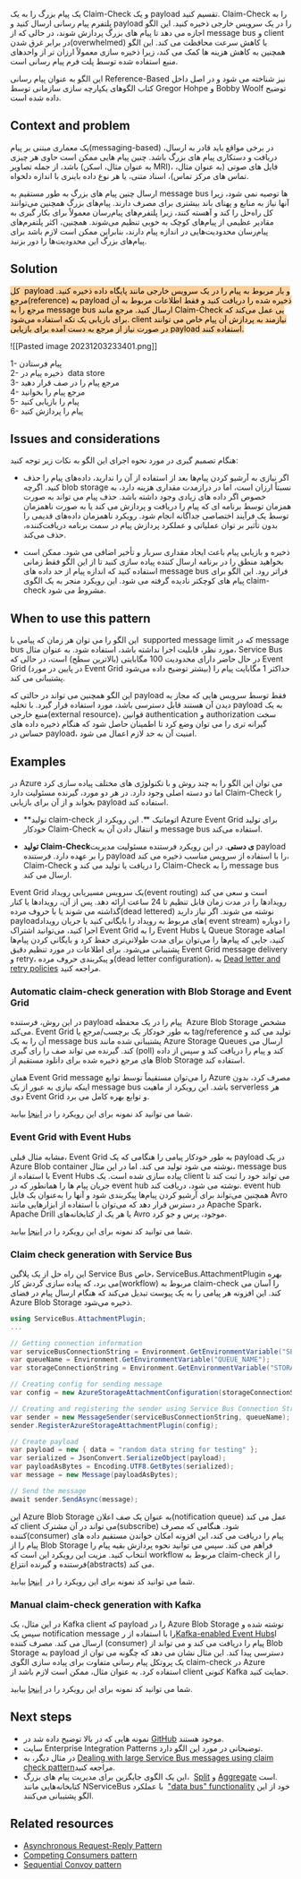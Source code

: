یک پیام بزرگ را به یک Claim-Check و یک payload تقسیم کنید. Claim-Check را به پلتفرم پیام رسانی ارسال کنید و payload را در یک سرویس خارجی ذخیره کنید. این الگو اجازه می دهد تا پیام های بزرگ پردازش شوند، در حالی که از  message bus  و client  در برابر غرق شدن(overwhelmed) یا کاهش سرعت محافظت می کند. این الگو همچنین به کاهش هزینه ها کمک می کند، زیرا ذخیره سازی معمولاً ارزان تر از واحدهای منبع استفاده شده توسط پلت فرم پیام رسانی است.  
  
این الگو به عنوان پیام رسانی Reference-Based نیز شناخته می شود و در اصل داخل کتاب الگوهای یکپارچه سازی سازمانی توسط Gregor Hohpe و Bobby Woolf توضیح داده شده است.

## Context and problem

یک معماری مبتنی بر پیام(messaging-based) در برخی مواقع باید قادر به ارسال، دریافت و دستکاری پیام های بزرگ باشد. چنین پیام هایی ممکن است حاوی هر چیزی باشد، از جمله تصاویر (به عنوان مثال، اسکن MRI)، فایل های صوتی (به عنوان مثال، تماس های مرکز تماس)، اسناد متنی، یا هر نوع داده باینری با اندازه دلخواه.  
  
ارسال چنین پیام های بزرگ به طور مستقیم به  message bus ها توصیه نمی شود، زیرا آنها نیاز به منابع و پهنای باند بیشتری برای مصرف دارند. پیام‌های بزرگ همچنین می‌توانند کل راه‌حل را کند و آهسته کنند، زیرا پلتفرم‌های پیام‌رسان معمولاً برای بکار گیری به مقادیر عظیمی از پیام‌های کوچک به خوبی تنظیم می‌شوند. همچنین، اکثر پلتفرم‌های پیام‌رسان محدودیت‌هایی در اندازه پیام دارند، بنابراین ممکن است لازم باشد برای پیام‌های بزرگ این محدودیت‌ها را دور بزنید.

## Solution

<mark style="background: #FFB86CA6;">کل  payload و بار مربوط به پیام را در یک سرویس خارجی مانند پایگاه داده ذخیره کنید. مرجع(reference) به payload ذخیره شده را دریافت کنید و فقط اطلاعات مربوط به آن مرجع را به  message bus  ارسال کنید. مرجع مانند Claim-Check یی عمل می‌کند که برای بازیابی یک تکه استفاده می‌شود. client  نیازمند به پردازش آن پیام خاص می توانند در صورت نیاز از مرجع به دست آمده برای بازیابی payload استفاده کنند.</mark>

![[Pasted image 20231203233401.png]]

1- پیام فرستادن  
2- ذخیره پیام در  data store  
3- مرجع پیام را در صف قرار دهید  
4- مرجع پیام را بخوانید  
5- پیام را بازیابی کنید  
6- پیام را پردازش کنید

## Issues and considerations

هنگام تصمیم گیری در مورد نحوه اجرای این الگو به نکات زیر توجه کنید:  
  
* اگر نیازی به آرشیو کردن پیام‌ها بعد از استفاده از آن را ندارید،  داده‌های پیام را حذف کنید. اگرچه blob storage نسبتاً ارزان است، اما در درازمدت مقداری هزینه دارد، به خصوص اگر داده های زیادی وجود داشته باشد. حذف پیام می تواند به صورت همزمان توسط برنامه ای که پیام را دریافت و پردازش می کند یا به صورت ناهمزمان توسط یک فرآیند اختصاصی جداگانه انجام شود. رویکرد ناهمزمان داده‌های قدیمی را بدون تأثیر بر توان عملیاتی و عملکرد پردازش پیام در سمت برنامه دریافت‌کننده، حذف می‌کند.  
  
* ذخیره و بازیابی پیام باعث ایجاد مقداری سربار و تأخیر اضافی می شود. ممکن است بخواهید منطق را در برنامه ارسال کننده پیاده سازی کنید تا از این الگو فقط زمانی استفاده کنید که اندازه پیام از حد داده های  message bus  فراتر رود. این الگو برای پیام های کوچکتر نادیده گرفته می شود. این رویکرد منجر به یک الگوی claim-check مشروط می شود.

## When to use this pattern

این الگو را می توان هر زمان که پیامی با  supported message limit که در   message bus  مورد نظر،  قابلیت اجرا نداشته باشد، استفاده شود. به عنوان مثال، Service Bus در حال حاضر دارای محدودیت 100 مگابایتی (بالاترین سطح) است، در حالی که Event Grid (در پایین در مورد  Event Grid بیشتر توضیح داده می‌شود) حداکثر 1 مگابایت پیام را پشتیبانی می کند.  
  
این الگو همچنین می تواند در حالتی  که payload فقط توسط سرویس هایی که مجاز به دیدن آن هستند قابل دسترسی باشد، مورد استفاده قرار گیرد. با تخلیه payload به یک منبع خارجی(external resource)، قوانین authentication و authorization  سخت گیرانه تری را می توان وضع کرد تا اطمینان حاصل شود که هنگام ذخیره داده های حساس در payload، امنیت آن به حد لازم اعمال می شود.

## Examples

در Azure می توان این الگو را به چند روش و با تکنولوژی های مختلف پیاده سازی کرد اما دو دسته اصلی وجود دارد. در هر دو مورد، گیرنده مسئولیت دارد Claim-Check را بخواند و از آن برای بازیابی payload استفاده کند.  
  
*  **تولید claim-check اتوماتیک  **. این رویکرد از Azure Event Grid برای تولید خودکار Claim-Check و انتقال دادن آن به  message bus  استفاده می‌کند.  
  
* **تولید Claim-Checkی دستی**. در این رویکرد فرستنده مسئولیت مدیریت payload را بر عهده دارد. فرستنده payload را با استفاده از سرویس مناسب ذخیره می کند، Claim-Check را دریافت یا تولید می کند و Claim-Check را به message bus ارسال می کند.  
  
Event Grid یک سرویس مسیریابی رویداد(event routing) است و سعی می کند رویدادها را در مدت زمان قابل تنظیم تا 24 ساعت ارائه دهد. پس از آن، رویدادها یا کنار گذاشته می شوند یا با حروف مرده(dead lettered) نوشته می شوند. اگر نیاز دارید payloadهای مربوط به رویداد را بایگانی کنید یا جریان رویداد( event stream) را دوباره اجرا کنید، می‌توانید اشتراک Event Grid را به Event Hubs یا Queue Storage اضافه کنید، جایی که پیام‌ها را می‌توان برای مدت طولانی‌تری حفظ کرد و بایگانی کردن پیام‌ها پشتیبانی می‌شود. برای اطلاعات در مورد تنظیم دقیق Event Grid message delivery و retry، و پیکربندی حروف مرده(dead letter configuration)، به [Dead letter and retry policies](https://learn.microsoft.com/en-us/azure/event-grid/manage-event-delivery) مراجعه کنید.

### Automatic claim-check generation with Blob Storage and Event Grid

در این روش، فرستنده payload پیام را در یک محفظه  Azure Blob Storage مشخص می‌کند. Event Grid به طور خودکار یک برچسب/مرجع یا tag/reference تولید می کند و آن را به یک  message bus  پشتیبانی شده مانند Azure Storage Queues ارسال می کند. گیرنده می تواند صف را رای گیری (poll) کند و پیام را دریافت کند و سپس از داده های مرجع ذخیره شده برای دانلود مستقیم از Blob Storage استفاده کند.  
  
همان Event Grid message را می‌توان مستقیماً توسط توابع Azure مصرف کرد، بدون اینکه نیازی به عبور از یک  message bus  باشد. این رویکرد از ماهیت serverless هر دوی Event Grid و توابع بهره کامل می برد.  
  
شما می توانید کد نمونه برای این رویکرد را در [اینجا](https://github.com/mspnp/cloud-design-patterns/tree/master/claim-check/code-samples/sample-1) بیابید.

### Event Grid with Event Hubs

مشابه مثال قبلی، Event Grid به طور خودکار پیامی را هنگامی که یک payload در یک Azure Blob container نوشته می شود تولید می کند. اما در این مثال،  message bus  با استفاده از Event Hubs پیاده سازی شده است. یک client  می تواند خود را ثبت کند تا جریان پیام ها را همانطور که در event hub نوشته می شود، دریافت کند. event hub همچنین می‌تواند برای آرشیو کردن پیام‌ها پیکربندی شود و آنها را به‌عنوان یک فایل Avro در دسترس قرار دهد که می‌توان با استفاده از ابزارهایی مانند Apache Spark، Apache Drill یا هر یک از کتابخانه‌های Avro موجود، پرس و جو کرد.  
  
شما می توانید کد نمونه برای این رویکرد را در [اینجا](https://github.com/mspnp/cloud-design-patterns/tree/master/claim-check/code-samples/sample-2) بیابید.

### Claim check generation with Service Bus

این راه حل از یک پلاگین Service Bus خاص، ServiceBus.AttachmentPlugin بهره می برد، که پیاده سازی گردش کار(workflow) مربوط به  claim-check را آسان می کند. این افزونه هر پیامی را به یک پیوست تبدیل می‌کند که هنگام ارسال پیام در فضای Azure Blob Storage ذخیره می‌شود.

```csharp
using ServiceBus.AttachmentPlugin;
...

// Getting connection information
var serviceBusConnectionString = Environment.GetEnvironmentVariable("SERVICE_BUS_CONNECTION_STRING");
var queueName = Environment.GetEnvironmentVariable("QUEUE_NAME");
var storageConnectionString = Environment.GetEnvironmentVariable("STORAGE_CONNECTION_STRING");

// Creating config for sending message
var config = new AzureStorageAttachmentConfiguration(storageConnectionString);

// Creating and registering the sender using Service Bus Connection String and Queue Name
var sender = new MessageSender(serviceBusConnectionString, queueName);
sender.RegisterAzureStorageAttachmentPlugin(config);

// Create payload
var payload = new { data = "random data string for testing" };
var serialized = JsonConvert.SerializeObject(payload);
var payloadAsBytes = Encoding.UTF8.GetBytes(serialized);
var message = new Message(payloadAsBytes);

// Send the message
await sender.SendAsync(message);
```

 این Azure Blob Storage به عنوان یک صف اعلان(notification queue) عمل می کند که client  می تواند در آن مشترک(subscribe) شود. هنگامی که مصرف کننده(consumer) پیام را دریافت می کند، این افزونه امکان خواندن مستقیم داده های پیام را از Blob Storage فراهم می کند. سپس می توانید نحوه پردازش بقیه پیام را انتخاب کنید. مزیت این رویکرد این است که workflow مربوط به claim-check  را از فرستنده و گیرنده انتزاع(abstracts) می کند.  
  
شما می توانید کد نمونه برای این رویکرد را در  [اینجا](https://github.com/mspnp/cloud-design-patterns/tree/master/claim-check/code-samples/sample-3) بیابید.

### Manual claim-check generation with Kafka

در این مثال، یک Kafka client که payload را در Azure Blob Storage نوشته شده و سپس یک notification message را با استفاده از ر[Kafka-enabled Event Hubs](https://learn.microsoft.com/en-us/azure/event-hubs/event-hubs-quickstart-kafka-enabled-event-hubs)ا ارسال می کند. مصرف کننده (consumer)  پیام را دریافت می کند و می تواند از Blob Storage به payload دسترسی پیدا کند. این مثال نشان می دهد که چگونه می توان از یک پروتکل پیام رسانی متفاوت برای پیاده سازی الگوی claim-check در Azure استفاده کرد. به عنوان مثال، ممکن است لازم باشد از client کنونی Kafka حمایت کنید.  
  
شما می توانید کد نمونه برای این رویکرد را در [اینجا](https://github.com/mspnp/cloud-design-patterns/tree/master/claim-check/code-samples/sample-4) بیابید.
## Next steps

* نمونه هایی که در بالا توضیح داده شد در [GitHub](https://github.com/mspnp/cloud-design-patterns/tree/master/claim-check) موجود هستند.  
* سایت Enterprise Integration Patterns توضیحاتی در مورد این الگو دارد.  
* در مثال دیگر، به [Dealing with large Service Bus messages using claim check pattern](https://www.serverless360.com/blog/deal-with-large-service-bus-messages-using-claim-check-pattern)مراجعه کنید.  
* این یک الگوی جایگزین برای مدیریت پیام های بزرگ،  [Split](https://www.enterpriseintegrationpatterns.com/patterns/messaging/Sequencer.html) و [Aggregate](https://www.enterpriseintegrationpatterns.com/patterns/messaging/Aggregator.html) است.  
کتابخانه‌هایی مانند NServiceBus با عملکرد  ["data bus" functionality](https://docs.particular.net/nservicebus/messaging/databus/azure-blob-storage) خود از این الگو پشتیبانی می‌کنند.

## Related resources

- [Asynchronous Request-Reply Pattern](https://learn.microsoft.com/en-us/azure/architecture/patterns/async-request-reply)
- [Competing Consumers pattern](https://learn.microsoft.com/en-us/azure/architecture/patterns/competing-consumers)
- [Sequential Convoy pattern](https://learn.microsoft.com/en-us/azure/architecture/patterns/sequential-convoy)

